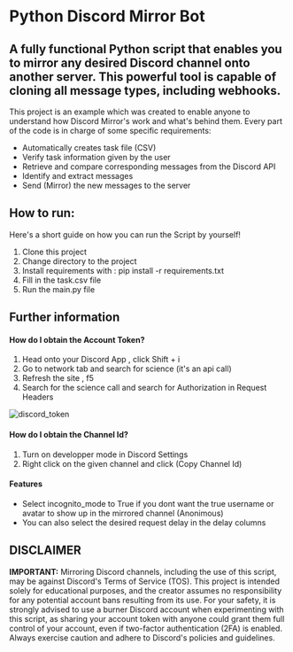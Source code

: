 # Python Discord Mirror Bot

## A fully functional Python script that enables you to mirror any desired Discord channel onto another server. This powerful tool is capable of cloning all message types, including webhooks.

This project is an example which was created to enable anyone to understand how Discord Mirror's work and what's behind them. Every part of the code is in charge of some specific requirements:

* Automatically creates task file (CSV)
* Verify task information given by the user
* Retrieve and compare corresponding messages from the Discord API
* Identify and extract messages
* Send (Mirror) the new messages to the server

## How to run:

Here's a short guide on how you can run the Script by yourself!

1. Clone this project
2. Change directory to the project
3. Install requirements with : pip install -r requirements.txt
4. Fill in the task.csv file
5. Run the main.py file

## Further information

#### How do I obtain the Account Token?

1. Head onto your Discord App , click Shift + i
2. Go to network tab and search for science (it's an api call)
3. Refresh the site , f5
4. Search for the science call and search for Authorization in Request Headers

![discord_token](https://github.com/oscarsebastian/Discord-Miror-Bot/assets/58465405/b14e4152-4c36-4ee8-87af-cbe0f5606209)

#### How do I obtain the Channel Id?

1. Turn on developper mode in Discord Settings
2. Right click on the given channel and click (Copy Channel Id)

#### Features

* Select incognito_mode to True if you dont want the true username or avatar to show up in the mirrored channel (Anonimous)
* You can also select the desired request delay in the delay columns

##  DISCLAIMER

**IMPORTANT:** Mirroring Discord channels, including the use of this script, may be against Discord's Terms of Service (TOS). This project is intended solely for educational purposes, and the creator assumes no responsibility for any potential account bans resulting from its use. For your safety, it is strongly advised to use a burner Discord account when experimenting with this script, as sharing your account token with anyone could grant them full control of your account, even if two-factor authentication (2FA) is enabled. Always exercise caution and adhere to Discord's policies and guidelines.


